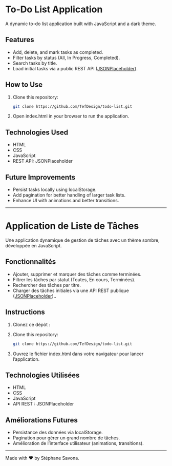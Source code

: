 # To-Do List Application

A dynamic to-do list application built with JavaScript and a dark theme.

## Features

- Add, delete, and mark tasks as completed.
- Filter tasks by status (All, In Progress, Completed).
- Search tasks by title.
- Load initial tasks via a public REST API ([JSONPlaceholder](https://jsonplaceholder.typicode.com/)).

## How to Use

1. Clone this repository:
   ```bash
   git clone https://github.com/TefDesign/todo-list.git

2. Open index.html in your browser to run the application.

## Technologies Used
- HTML 
- CSS
- JavaScript
- REST API: JSONPlaceholder

## Future Improvements
- Persist tasks locally using localStorage.
- Add pagination for better handling of larger task lists.
- Enhance UI with animations and better transitions.

------

# Application de Liste de Tâches

Une application dynamique de gestion de tâches avec un thème sombre, développée en JavaScript.

## Fonctionnalités
- Ajouter, supprimer et marquer des tâches comme terminées.
- Filtrer les tâches par statut (Toutes, En cours, Terminées).
- Rechercher des tâches par titre.
- Charger des tâches initiales via une API REST publique ([JSONPlaceholder](https://jsonplaceholder.typicode.com/))..

## Instructions

1. Clonez ce dépôt :

1. Clone this repository:
   ```bash
   git clone https://github.com/TefDesign/todo-list.git

2. Ouvrez le fichier index.html dans votre navigateur pour lancer l’application.

## Technologies Utilisées
- HTML
- CSS
- JavaScript
- API REST : JSONPlaceholder

## Améliorations Futures
- Persistance des données via localStorage.
- Pagination pour gérer un grand nombre de tâches.
- Amélioration de l’interface utilisateur (animations, transitions).

-----
Made with ❤️ by Stéphane Savona.
